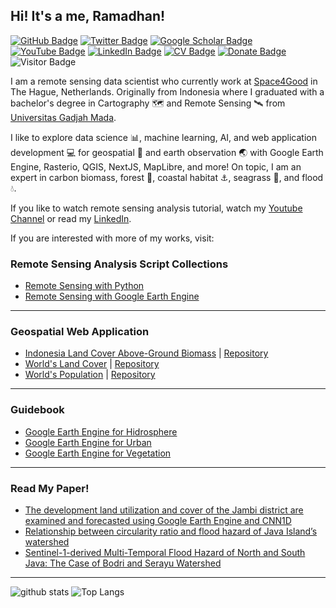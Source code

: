## Hi! It's a me, **Ramadhan**!

[![GitHub Badge](https://img.shields.io/github/followers/ramiqcom?style=social)](https://github.com/ramiqcom?tab=followers)
[![Twitter Badge](https://img.shields.io/twitter/follow/ramiqcom?style=social)](https://twitter.com/ramiqcom)
[![Google Scholar Badge](https://img.shields.io/badge/Google-Scholar-lightgrey)](https://scholar.google.com/citations?user=TAZp-ggAAAAJ&hl=en)
[![YouTube Badge](https://img.shields.io/badge/My-YouTube-red)](https://www.youtube.com/@ramiqcom)
[![LinkedIn Badge](https://img.shields.io/badge/My-LinkedIn-blue)](https://www.linkedin.com/in/ramiqcom)
[![CV Badge](https://img.shields.io/badge/My-CV-critical)](https://1drv.ms/b/s!AoVAzpnlCUwHhvBU2HvyEXAi95KCIA?e=LxwoCZ)
[![Donate Badge](https://img.shields.io/badge/Donate-Buy%20me%20a%20coffee-yellowgreen.svg)](https://www.buymeacoffee.com/ramiqcom)
![Visitor Badge](https://visitor-badge.laobi.icu/badge?page_id=ramiqcom.ramiqcom)

I am a remote sensing data scientist who currently work at [Space4Good](https://space4good.com) in The Hague, Netherlands.
Originally from Indonesia where I graduated with a bachelor's degree in Cartography :world_map: and Remote Sensing :artificial_satellite: from [Universitas Gadjah Mada](https://ugm.ac.id).

I like to explore data science :bar_chart:, machine learning, AI, and web application development :computer: for geospatial :compass: and earth observation :earth_asia: with Google Earth Engine, Rasterio, QGIS, NextJS, MapLibre, and more! On topic, I am an expert in carbon biomass, forest :deciduous_tree:, coastal habitat :anchor:, seagrass :leafy_green:, and flood :droplet:.

If you like to watch remote sensing analysis tutorial, watch my [Youtube Channel](https://youtube.com/@ramiqcom) or read my [LinkedIn](https://linkedin.com/in/ramiqcom).

If you are interested with more of my works, visit:

### Remote Sensing Analysis Script Collections

- [Remote Sensing with Python](https://github.com/ramiqcom/remote-sensing-python)
- [Remote Sensing with Google Earth Engine](https://earthengine.googlesource.com/users/ramiqcom/youtube)

---

### Geospatial Web Application

- [Indonesia Land Cover Above-Ground Biomass](https://indonesia-biomass.vercel.app/) | [Repository](https://github.com/ramiqcom/indonesia-biomass)
- [World's Land Cover](https://landcover-analysis.vercel.app/) | [Repository](https://github.com/ramiqcom/landcover-analysis)
- [World's Population](https://world-population-coral.vercel.app/) | [Repository](https://github.com/ramiqcom/world-population)

---

### Guidebook

- [Google Earth Engine for Hidrosphere](https://github.com/ramiqcom/ebook-hidro-gee/blob/main/ebook_hidrosfer.pdf)
- [Google Earth Engine for Urban](https://github.com/ramiqcom/ebook-urban-gee/blob/main/ebook_urban.pdf)
- [Google Earth Engine for Vegetation](https://github.com/ramiqcom/ebook-vegetation-gee/blob/main/ebook_vegetation.pdf)

---

### Read My Paper!

- [The development land utilization and cover of the Jambi district are examined and forecasted using Google Earth Engine and CNN1D](https://www.sciencedirect.com/science/article/abs/pii/S2352938524000399)
- [Relationship between circularity ratio and flood hazard of Java Island’s watershed
  ](https://www.spiedigitallibrary.org/conference-proceedings-of-spie/12977/129771K/Relationship-between-circularity-ratio-and-flood-hazard-of-Java-Islands/10.1117/12.3009342.short)
- [Sentinel-1-derived Multi-Temporal Flood Hazard of North and South Java: The Case of Bodri and Serayu Watershed](https://ieeexplore.ieee.org/abstract/document/10388940)

---

![github stats](https://github-readme-stats-sigma-five.vercel.app/api?username=ramiqcom&show_icons=true)
![Top Langs](https://github-readme-stats-sigma-five.vercel.app/api/top-langs/?username=ramiqcom&langs_count=3&hide=javascript,go,html,css,tex)
